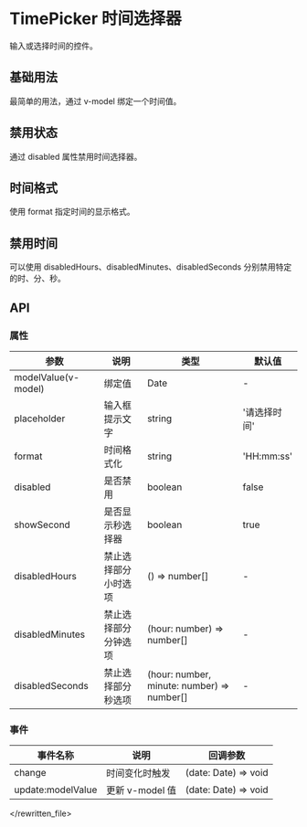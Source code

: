 # TimePicker 时间选择器

输入或选择时间的控件。

## 基础用法

最简单的用法，通过 v-model 绑定一个时间值。

<demo src="../demos/time-picker/time-picker-01-base.vue"></demo>

## 禁用状态

通过 disabled 属性禁用时间选择器。

<demo src="../demos/time-picker/time-picker-02-disabled.vue"></demo>

## 时间格式

使用 format 指定时间的显示格式。

<demo src="../demos/time-picker/time-picker-03-format.vue"></demo>

## 禁用时间

可以使用 disabledHours、disabledMinutes、disabledSeconds 分别禁用特定的时、分、秒。

<demo src="../demos/time-picker/time-picker-04-disabled-time.vue"></demo>

## API

### 属性

| 参数 | 说明 | 类型 | 默认值 |
| --- | --- | --- | --- |
| modelValue(v-model) | 绑定值 | Date | - |
| placeholder | 输入框提示文字 | string | '请选择时间' |
| format | 时间格式化 | string | 'HH:mm:ss' |
| disabled | 是否禁用 | boolean | false |
| showSecond | 是否显示秒选择器 | boolean | true |
| disabledHours | 禁止选择部分小时选项 | () => number[] | - |
| disabledMinutes | 禁止选择部分分钟选项 | (hour: number) => number[] | - |
| disabledSeconds | 禁止选择部分秒选项 | (hour: number, minute: number) => number[] | - |

### 事件

| 事件名称 | 说明 | 回调参数 |
| --- | --- | --- |
| change | 时间变化时触发 | (date: Date) => void |
| update:modelValue | 更新 v-model 值 | (date: Date) => void |
  </rewritten_file> 